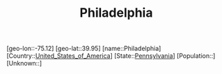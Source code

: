 ﻿---
title: "Philadelphia"
location: [39.95,-75.12]
type: City
tags:
- geo/City


SpocWebEntityId: 33352
isDeleted: false
confidential: public

---
[geo-lon::-75.12]
[geo-lat::39.95]
[name::Philadelphia]
[Country::[United_States_of_America](North-America/United_States_of_America.md)]
[State::[Pennsylvania](North-America/United_States_of_America/Pennsylvania.md)]
[Population::]
[Unknown::]

